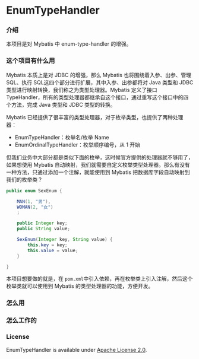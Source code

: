 # EnumTypeHandler
### 介绍

本项目是对 Mybatis 中 enum-type-handler 的增强。

### 这个项目有什么用

Mybatis 本质上是对 JDBC 的增强，那么 Mybatis 也将围绕着入参、出参、管理 SQL、执行 SQL这四个部分进行扩展，其中入参、出参都将对 Java 类型和 JDBC 类型进行映射转换，我们称之为类型处理器。Mybatis 定义了接口 TypeHandler，所有的类型处理器都继承自这个接口，通过重写这个接口中的四个方法，完成 Java 类型和 JDBC 类型的转换。

Mybatis 已经提供了很丰富的类型处理器，对于枚举类型，也提供了两种处理器：

- EnumTypeHandler：枚举名/枚举 Name
- EnumOrdinalTypeHandler：枚举顺序编号，从 1 开始

但我们业务中大部分都是类似下面的枚举，这时候官方提供的处理器就不够用了，如果想使用 Mybatis 自动映射，我们就需要自定义枚举类型处理器。那么有没有一种方法，只通过添加一个注解，就能使用到 Mybatis 把数据库字段自动映射到我们的枚举类？

```java
public enum SexEnum {

    MAN(1, "男"),
    WOMAN(2, "女")
    ;

    public Integer key;
    public String value;

    SexEnum(Integer key, String value) {
        this.key = key;
        this.value = value;
    }

}
```

本项目想要做的就是，在 ```pom.xml```中引入依赖，再在枚举类上引入注解，然后这个枚举类就可以使用到 Mybatis 的类型处理器的功能，方便开发。

### 怎么用



### 怎么工作的



### License

EnumTypeHandler is available under [Apache License 2.0](https://www.apache.org/licenses/LICENSE-2.0).

